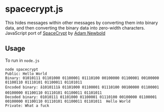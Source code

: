 # spacecrypt.js
 This hides messages within other messages by converting them into binary data, and then converting the binary data into zero-width characters.
 JavaScript port of [SpaceCrypt](https://pug.sh/spacecrypt/) by [Adam Newbold](https://twitter.com/nwbld)

 ## Usage
 To run in `node.js`
 ```
 node spacecrypt
 Public: Hello World
Binary: 01010111 01101000 01100001 01110100 00100000 01100001 00100000 01100110 01110101 01100011 01101011 
Encoded binary: â1010111â 01101000 01100001 01110100 00100000 01100001 00100000 01100110 01110101 01100011 01101011 
Decoded binary: 01010111 01101000 01100001 01110100 00100000 01100001 00100000 01100110 01110101 01100011 01101011  Hello World
Private: What a fuck
```
